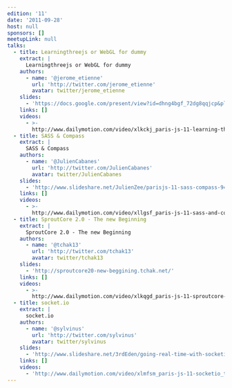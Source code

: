 ```yaml
---
edition: '11'
date: '2011-09-28'
host: null
sponsors: []
meetupLink: null
talks:
  - title: Learningthreejs or WebGL for dummy
    extract: |
      Learningthreejs or WebGL for dummy
    authors:
      - name: '@jerome_etienne'
        url: 'http://twitter.com/jerome_etienne'
        avatar: twitter/jerome_etienne
    slides:
      - 'https://docs.google.com/present/view?id=dhng4bgf_72dg8qqjcp&pli=1'
    links: []
    videos:
      - >-
        http://www.dailymotion.com/video/xlkckj_paris-js-11-learning-three-js-by-jerome-etienne_tech
  - title: SASS & Compass
    extract: |
      SASS & Compass
    authors:
      - name: '@JulienCabanes'
        url: 'http://twitter.com/JulienCabanes'
        avatar: twitter/JulienCabanes
    slides:
      - 'http://www.slideshare.net/JulienZee/parisjs-11-sass-compass-9472811'
    links: []
    videos:
      - >-
        http://www.dailymotion.com/video/xllgsf_paris-js-11-sass-and-compass_tech
  - title: SproutCore 2.0 - The new Beginning
    extract: |
      SproutCore 2.0 - The new Beginning
    authors:
      - name: '@tchak13'
        url: 'http://twitter.com/tchak13'
        avatar: twitter/tchak13
    slides:
      - 'http://sproutcore20-new-beggining.tchak.net/'
    links: []
    videos:
      - >-
        http://www.dailymotion.com/video/xlkqgd_paris-js-11-sproutcore-2-0-a-new-beginning-by-paul-chavard_tech
  - title: socket.io
    extract: |
      socket.io
    authors:
      - name: '@sylvinus'
        url: 'http://twitter.com/sylvinus'
        avatar: twitter/sylvinus
    slides:
      - 'http://www.slideshare.net/3rdEden/going-real-time-with-socketio'
    links: []
    videos:
      - 'http://www.dailymotion.com/video/xlmfsm_paris-js-11-socketio_tech'
---
```

